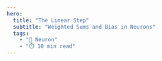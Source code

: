 ```yaml
---
hero:
  title: "The Linear Step"
  subtitle: "Weighted Sums and Bias in Neurons"
  tags:
    - "🧠 Neuron"
    - "⏱️ 10 min read"
---
```


